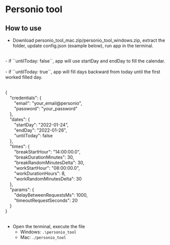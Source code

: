 # Personio tool

## How to use

- Download personio_tool_mac.zip/personio_tool_windows.zip, extract the folder, update config.json (example below), run app in the terminal.<br>
<br>
- if ``untilToday: false``, app will use startDay and endDay to fill the calendar.<br>
<br>
- if ``untilToday: true``, app will fill days backward from today until the first worked filled day.
<br>
<br>

{<br>
&emsp;"credentials": {<br>
&emsp;&emsp;"email": "your_email@personio",<br>
&emsp;&emsp;"password": "your_password"<br>
&emsp;},<br>
&emsp;"dates": {<br>
&emsp;&emsp;"startDay": "2022-01-24",<br>
&emsp;&emsp;"endDay": "2022-01-26",<br>
&emsp;&emsp;"untilToday": false<br>
&emsp;},<br>
&emsp;"times": {<br>
&emsp;&emsp;"breakStartHour": "14:00:00.0",<br>
&emsp;&emsp;"breakDurationMinutes": 30,<br>
&emsp;&emsp;"breakRandomMinutesDelta": 30,<br>
&emsp;&emsp;"workStartHour": "08:00:00.0",<br>
&emsp;&emsp;"workDurationHours": 8,<br>
&emsp;&emsp;"workRandomMinutesDelta": 30<br>
&emsp;},<br>
&emsp;"params": {<br>
&emsp;&emsp;"delayBetweenRequestsMs": 1000,<br>
&emsp;&emsp;"timeoutRequestSeconds": 20<br>
&emsp;}<br>
}
<br>
<br>
- Open the terminal, execute the file
    - Windows: ``.\personio_tool``
    - Mac: ``./personio_tool``